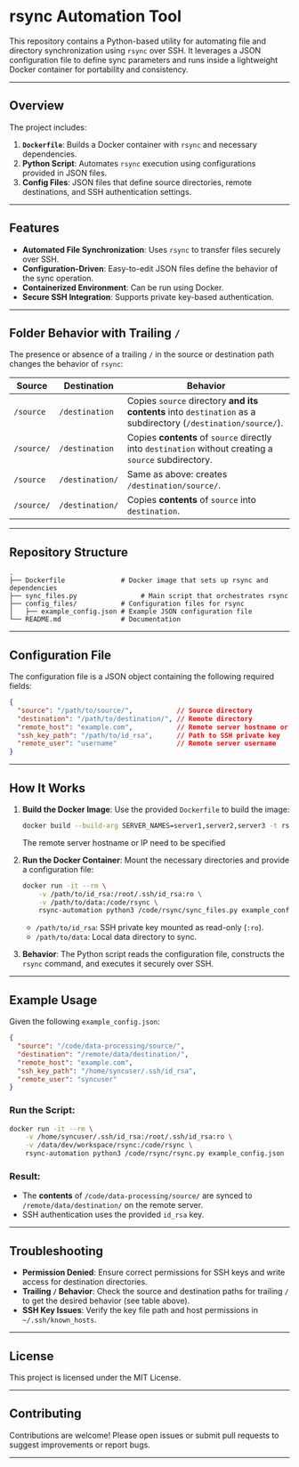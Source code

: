 # **rsync Automation Tool**

This repository contains a Python-based utility for automating file and directory synchronization using `rsync` over SSH. It leverages a JSON configuration file to define sync parameters and runs inside a lightweight Docker container for portability and consistency.

---

## **Overview**

The project includes:
1. **`Dockerfile`**: Builds a Docker container with `rsync` and necessary dependencies.
2. **Python Script**: Automates `rsync` execution using configurations provided in JSON files.
3. **Config Files**: JSON files that define source directories, remote destinations, and SSH authentication settings.

---

## **Features**
- **Automated File Synchronization**: Uses `rsync` to transfer files securely over SSH.
- **Configuration-Driven**: Easy-to-edit JSON files define the behavior of the sync operation.
- **Containerized Environment**: Can be run using Docker.
- **Secure SSH Integration**: Supports private key-based authentication.

---

## **Folder Behavior with Trailing `/`**

The presence or absence of a trailing `/` in the source or destination path changes the behavior of `rsync`:

| Source        | Destination       | Behavior                                |
|---------------|-------------------|-----------------------------------------|
| `/source`     | `/destination`    | Copies `source` directory **and its contents** into `destination` as a subdirectory (`/destination/source/`). |
| `/source/`    | `/destination`    | Copies **contents** of `source` directly into `destination` without creating a `source` subdirectory. |
| `/source`     | `/destination/`   | Same as above: creates `/destination/source/`. |
| `/source/`    | `/destination/`   | Copies **contents** of `source` into `destination`. |

---

## **Repository Structure**

```plaintext
.
├── Dockerfile              # Docker image that sets up rsync and dependencies
├── sync_files.py                # Main script that orchestrates rsync
├── config_files/           # Configuration files for rsync
│   ├── example_config.json # Example JSON configuration file
└── README.md               # Documentation
```

---

## **Configuration File**

The configuration file is a JSON object containing the following required fields:

```json
{
  "source": "/path/to/source/",           // Source directory
  "destination": "/path/to/destination/", // Remote directory
  "remote_host": "example.com",           // Remote server hostname or IP
  "ssh_key_path": "/path/to/id_rsa",      // Path to SSH private key
  "remote_user": "username"               // Remote server username
}
```

---

## **How It Works**

1. **Build the Docker Image**:
   Use the provided `Dockerfile` to build the image:
   ```bash
   docker build --build-arg SERVER_NAMES=server1,server2,server3 -t rsync .
   ```
   The remote server hostname or IP need to be specified

2. **Run the Docker Container**:
   Mount the necessary directories and provide a configuration file:
   ```bash
   docker run -it --rm \
       -v /path/to/id_rsa:/root/.ssh/id_rsa:ro \
       -v /path/to/data:/code/rsync \
       rsync-automation python3 /code/rsync/sync_files.py example_config.json
   ```

   - `/path/to/id_rsa`: SSH private key mounted as read-only (`:ro`).
   - `/path/to/data`: Local data directory to sync.

3. **Behavior**:
   The Python script reads the configuration file, constructs the `rsync` command, and executes it securely over SSH.

---

## **Example Usage**

Given the following `example_config.json`:
```json
{
  "source": "/code/data-processing/source/",
  "destination": "/remote/data/destination/",
  "remote_host": "example.com",
  "ssh_key_path": "/home/syncuser/.ssh/id_rsa",
  "remote_user": "syncuser"
}
```

### Run the Script:
```bash
docker run -it --rm \
    -v /home/syncuser/.ssh/id_rsa:/root/.ssh/id_rsa:ro \
    -v /data/dev/workspace/rsync:/code/rsync \
    rsync-automation python3 /code/rsync/rsync.py example_config.json
```

### Result:
- The **contents** of `/code/data-processing/source/` are synced to `/remote/data/destination/` on the remote server.
- SSH authentication uses the provided `id_rsa` key.

---

## **Troubleshooting**

- **Permission Denied**: Ensure correct permissions for SSH keys and write access for destination directories.
- **Trailing `/` Behavior**: Check the source and destination paths for trailing `/` to get the desired behavior (see table above).
- **SSH Key Issues**: Verify the key file path and host permissions in `~/.ssh/known_hosts`.

---

## **License**

This project is licensed under the MIT License.

---

## **Contributing**

Contributions are welcome! Please open issues or submit pull requests to suggest improvements or report bugs.

---
